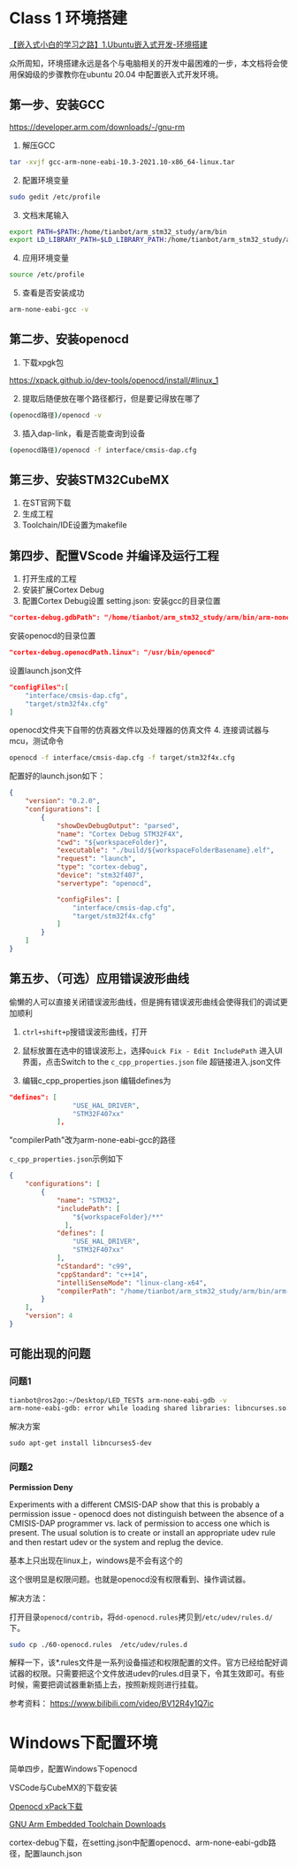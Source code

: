 
# Class 1 环境搭建

[【嵌入式小白的学习之路】1.Ubuntu嵌入式开发-环境搭建](https://www.bilibili.com/video/BV1UV411M7WF)

众所周知，环境搭建永远是各个与电脑相关的开发中最困难的一步，本文档将会使用保姆级的步骤教你在ubuntu 20.04 中配置嵌入式开发环境。

## 第一步、安装GCC

https://developer.arm.com/downloads/-/gnu-rm

1. 解压GCC
```bash
tar -xvjf gcc-arm-none-eabi-10.3-2021.10-x86_64-linux.tar
```


2. 配置环境变量
```bash
sudo gedit /etc/profile
```

3. 文档末尾输入
```bash
export PATH=$PATH:/home/tianbot/arm_stm32_study/arm/bin        
export LD_LIBRARY_PATH=$LD_LIBRARY_PATH:/home/tianbot/arm_stm32_study/arm/lib  
```
  

4. 应用环境变量
```bash
source /etc/profile
```

5. 查看是否安装成功
```bash
arm-none-eabi-gcc -v
```


## 第二步、安装openocd
1. 下载xpgk包

https://xpack.github.io/dev-tools/openocd/install/#linux_1

2. 提取后随便放在哪个路径都行，但是要记得放在哪了
```bash
(openocd路径)/openocd -v
```

3. 插入dap-link，看是否能查询到设备
```bash
(openocd路径)/openocd -f interface/cmsis-dap.cfg 
```

## 第三步、安装STM32CubeMX 

1. 在ST官网下载 
2. 生成工程 
3. Toolchain/IDE设置为makefile 

## 第四步、配置VScode 并编译及运行工程

1. 打开生成的工程
2. 安装扩展Cortex Debug
3. 配置Cortex Debug设置
setting.json:
安装gcc的目录位置<br>
```json
"cortex-debug.gdbPath": "/home/tianbot/arm_stm32_study/arm/bin/arm-none-eabi-gdb",
```
安装openocd的目录位置<br>
```json
"cortex-debug.openocdPath.linux": "/usr/bin/openocd"
```
设置launch.json文件<br>
```json
"configFiles":[
    "interface/cmsis-dap.cfg",        
    "target/stm32f4x.cfg"
]
```
openocd文件夹下自带的仿真器文件以及处理器的仿真文件
4. 连接调试器与mcu，测试命令
```bash
openocd -f interface/cmsis-dap.cfg -f target/stm32f4x.cfg
```


配置好的launch.json如下：
```json
{
    "version": "0.2.0",
    "configurations": [
        {
            "showDevDebugOutput": "parsed",
            "name": "Cortex Debug STM32F4X",
            "cwd": "${workspaceFolder}",
            "executable": "./build/${workspaceFolderBasename}.elf",
            "request": "launch",
            "type": "cortex-debug",
            "device": "stm32f407",
            "servertype": "openocd",

            "configFiles": [
                "interface/cmsis-dap.cfg",        
                "target/stm32f4x.cfg"
            ]   
        }
    ]
}
```


## 第五步、（可选）应用错误波形曲线

偷懒的人可以直接关闭错误波形曲线，但是拥有错误波形曲线会使得我们的调试更加顺利

1. `ctrl+shift+p`搜错误波形曲线，打开

2. 鼠标放置在选中的错误波形上，选择`Quick Fix - Edit IncludePath` 进入UI界面，点击Switch to the `c_cpp_properties.json` file 超链接进入.json文件

3. 编辑c_cpp_properties.json
编辑defines为
```json
"defines": [
                "USE_HAL_DRIVER",
                "STM32F407xx"
            ],
```
"compilerPath"改为arm-none-eabi-gcc的路径


`c_cpp_properties.json`示例如下
```json
{
    "configurations": [
        {
            "name": "STM32",
            "includePath": [
                "${workspaceFolder}/**"
              ],
            "defines": [
                "USE_HAL_DRIVER",
                "STM32F407xx"
            ],
            "cStandard": "c99",
            "cppStandard": "c++14",
            "intelliSenseMode": "linux-clang-x64",
            "compilerPath": "/home/tianbot/arm_stm32_study/arm/bin/arm-none-eabi-gcc"
        }
    ],
    "version": 4
}
```

## 可能出现的问题

### 问题1

```bash
tianbot@ros2go:~/Desktop/LED_TEST$ arm-none-eabi-gdb -v
arm-none-eabi-gdb: error while loading shared libraries: libncurses.so.5: cannot open shared object file: No such file or directory
```


解决方案

`sudo apt-get install libncurses5-dev`

### 问题2

**Permission Deny**

Experiments with a different CMSIS-DAP show that this is probably a permission issue  - openocd does not distinguish between the absence of a CMISIS-DAP  programmer vs. lack of permission to access one which is present. The  usual solution is to create or install an appropriate udev rule and then  restart udev or the system and replug the device.


基本上只出现在linux上，windows是不会有这个的

这个很明显是权限问题。也就是openocd没有权限看到、操作调试器。

解决方法：

打开目录`openocd/contrib`，将`dd-openocd.rules`拷贝到`/etc/udev/rules.d/`下。

```bash
sudo cp ./60-openocd.rules  /etc/udev/rules.d
```

解释一下，该*.rules文件是一系列设备描述和权限配置的文件。官方已经给配好调试器的权限。只需要把这个文件放进udev的rules.d目录下，令其生效即可。有些时候，需要把调试器重新插上去，按照新规则进行挂载。

参考资料：
https://www.bilibili.com/video/BV12R4y1Q7ic

# Windows下配置环境

简单四步，配置Windows下openocd

VSCode与CubeMX的下载安装

[Openocd xPack下载](https://github.com/xpack-dev-tools/openocd-xpack/releases)

[GNU Arm Embedded Toolchain Downloads](https://developer.arm.com/downloads/-/gnu-rm)

cortex-debug下载，在setting.json中配置openocd、arm-none-eabi-gdb路径，配置launch.json
